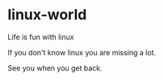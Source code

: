 # linux-world

Life is fun with linux

If you don't know linux you are missing a lot.

See you when you get back. 
